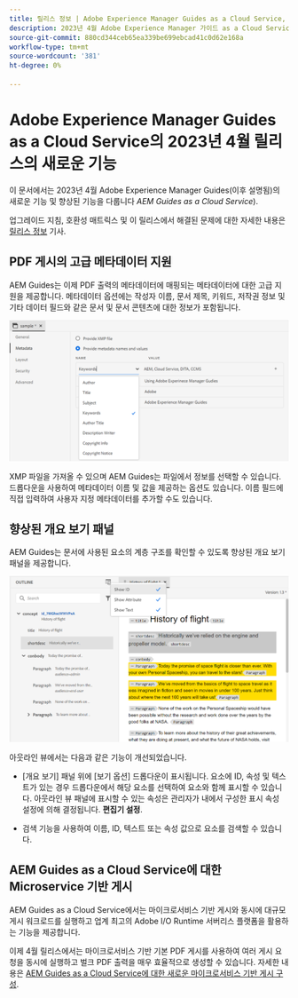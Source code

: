 ```yaml
---
title: 릴리스 정보 | Adobe Experience Manager Guides as a Cloud Service, 2023년 4월 릴리스
description: 2023년 4월 Adobe Experience Manager 가이드 as a Cloud Service 릴리스
source-git-commit: 880cd344ceb65ea339be699ebcad41c0d62e168a
workflow-type: tm+mt
source-wordcount: '381'
ht-degree: 0%

---
```


# Adobe Experience Manager Guides as a Cloud Service의 2023년 4월 릴리스의 새로운 기능

이 문서에서는 2023년 4월 Adobe Experience Manager Guides(이후 설명됨)의 새로운 기능 및 향상된 기능을 다룹니다 *AEM Guides as a Cloud Service*).

업그레이드 지침, 호환성 매트릭스 및 이 릴리스에서 해결된 문제에 대한 자세한 내용은 [릴리스 정보](release-notes-2023.4.0.md) 기사.

## PDF 게시의 고급 메타데이터 지원

AEM Guides는 이제 PDF 출력의 메타데이터에 매핑되는 메타데이터에 대한 고급 지원을 제공합니다. 메타데이터 옵션에는 작성자 이름, 문서 제목, 키워드, 저작권 정보 및 기타 데이터 필드와 같은 문서 및 문서 콘텐츠에 대한 정보가 포함됩니다.

<img src="assets/pdf-metadata.png" alt=" 기본 pdf 메타데이터">

XMP 파일을 가져올 수 있으며 AEM Guides는 파일에서 정보를 선택할 수 있습니다. 드롭다운을 사용하여 메타데이터 이름 및 값을 제공하는 옵션도 있습니다. 이름 필드에 직접 입력하여 사용자 지정 메타데이터를 추가할 수도 있습니다.


## 향상된 개요 보기 패널

AEM Guides는 문서에 사용된 요소의 계층 구조를 확인할 수 있도록 향상된 개요 보기 패널을 제공합니다.

<img src="assets/select-element-content-outline-view_cs.png" alt=" 기본 pdf 메타데이터">

아웃라인 뷰에서는 다음과 같은 기능이 개선되었습니다.

* [개요 보기] 패널 위에 [보기 옵션] 드롭다운이 표시됩니다. 요소에 ID, 속성 및 텍스트가 있는 경우 드롭다운에서 해당 요소를 선택하여 요소와 함께 표시할 수 있습니다. 아웃라인 뷰 패널에 표시할 수 있는 속성은 관리자가 내에서 구성한 표시 속성 설정에 의해 결정됩니다. **편집기 설정**.

* 검색 기능을 사용하여 이름, ID, 텍스트 또는 속성 값으로 요소를 검색할 수 있습니다.


## AEM Guides as a Cloud Service에 대한 Microservice 기반 게시

AEM Guides as a Cloud Service에서는 마이크로서비스 기반 게시와 동시에 대규모 게시 워크로드를 실행하고 업계 최고의 Adobe I/O Runtime 서버리스 플랫폼을 활용하는 기능을 제공합니다.

이제 4월 릴리스에서는 마이크로서비스 기반 기본 PDF 게시를 사용하여 여러 게시 요청을 동시에 실행하고 벌크 PDF 출력을 매우 효율적으로 생성할 수 있습니다.
자세한 내용은 [AEM Guides as a Cloud Service에 대한 새로운 마이크로서비스 기반 게시 구성](../knowledge-base/publishing/configure-microservices.md).
